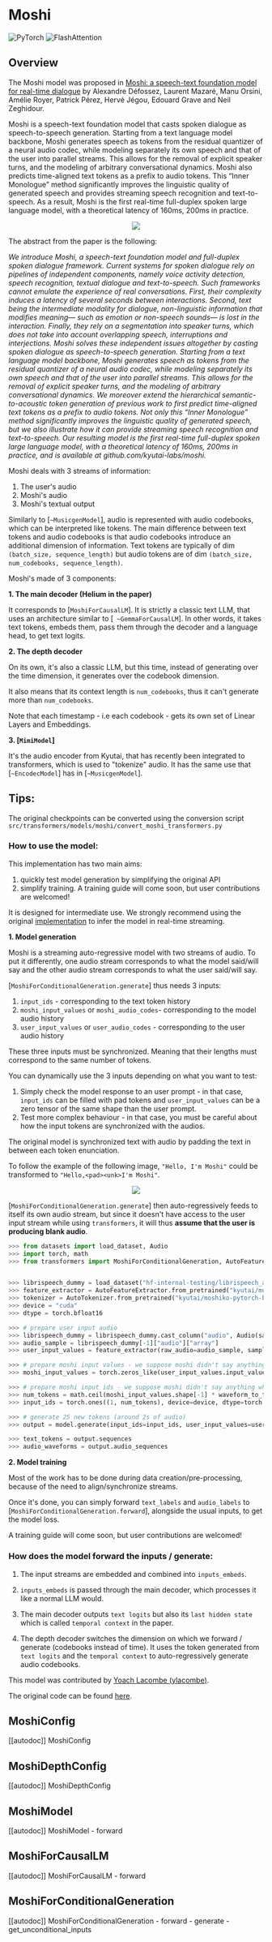 <!--Copyright 2024 The HuggingFace Team. All rights reserved.

Licensed under the Apache License, Version 2.0 (the "License"); you may not use this file except in compliance with
the License. You may obtain a copy of the License at

http://www.apache.org/licenses/LICENSE-2.0

Unless required by applicable law or agreed to in writing, software distributed under the License is distributed on
an "AS IS" BASIS, WITHOUT WARRANTIES OR CONDITIONS OF ANY KIND, either express or implied. See the License for the
specific language governing permissions and limitations under the License.

⚠️ Note that this file is in Markdown but contain specific syntax for our doc-builder (similar to MDX) that may not be
rendered properly in your Markdown viewer.

-->

# Moshi

<div class="flex flex-wrap space-x-1">
<img alt="PyTorch" src="https://img.shields.io/badge/PyTorch-DE3412?style=flat&logo=pytorch&logoColor=white">
<img alt="FlashAttention" src="https://img.shields.io/badge/%E2%9A%A1%EF%B8%8E%20FlashAttention-eae0c8?style=flat">
</div>

## Overview

The Moshi model was proposed in [Moshi: a speech-text foundation model for real-time dialogue](https://kyutai.org/Moshi.pdf) by Alexandre Défossez, Laurent Mazaré, Manu Orsini, Amélie Royer, Patrick Pérez, Hervé Jégou, Edouard Grave and Neil Zeghidour.

Moshi is a speech-text foundation model that casts spoken dialogue as speech-to-speech generation. Starting from a text language model backbone, Moshi generates speech as tokens from the residual quantizer of a neural audio codec, while modeling separately its own speech and that of the user into parallel streams. This allows for the removal of explicit speaker turns, and the modeling of arbitrary conversational dynamics. Moshi also predicts time-aligned text tokens as a prefix to audio tokens. This “Inner Monologue” method significantly improves the linguistic quality of generated speech and provides streaming speech recognition and text-to-speech. As a result, Moshi is the first real-time full-duplex spoken large language model, with a theoretical latency of 160ms, 200ms in practice.

<div style="text-align: center">
<img src="https://huggingface.co/datasets/ylacombe/benchmark-comparison/resolve/main/moshi_architecture.png">
</div>

The abstract from the paper is the following:

*We introduce Moshi, a speech-text foundation model and full-duplex spoken dialogue framework. Current systems for spoken dialogue rely on pipelines of independent components, namely voice activity detection, speech recognition, textual dialogue and text-to-speech. Such frameworks cannot emulate the experience of real conversations. First, their complexity induces a latency of several seconds between interactions. Second, text being the intermediate modality for dialogue, non-linguistic information that modifies meaning— such as emotion or non-speech sounds— is lost in the interaction. Finally, they rely on a segmentation into speaker turns, which does not take into account overlapping speech, interruptions and interjections. Moshi solves these independent issues altogether by casting spoken dialogue as speech-to-speech generation. Starting from a text language model backbone, Moshi generates speech as tokens from the residual quantizer of a neural audio codec, while modeling separately its own speech and that of the user into parallel streams. This allows for the removal of explicit speaker turns, and the modeling of arbitrary conversational dynamics. We moreover extend the hierarchical semantic-to-acoustic token generation of previous work to first predict time-aligned text tokens as a prefix to audio tokens. Not only this “Inner Monologue” method significantly improves the linguistic quality of generated speech, but we also illustrate how it can provide streaming speech recognition and text-to-speech. Our resulting model is the first real-time full-duplex spoken large language model, with a theoretical latency of 160ms, 200ms in practice, and is available at github.com/kyutai-labs/moshi.* 

Moshi deals with 3 streams of information:
1. The user's audio
2. Moshi's audio
3. Moshi's textual output

Similarly to [`~MusicgenModel`], audio is represented with audio codebooks, which can be interpreted like tokens. The main difference between text tokens and audio codebooks is that audio codebooks introduce an additional dimension of information.
Text tokens are typically of dim `(batch_size, sequence_length)` but audio tokens are of dim `(batch_size, num_codebooks, sequence_length)`.

Moshi's made of 3 components:

**1. The main decoder (Helium in the paper)**

It corresponds to [`MoshiForCausalLM`]. It is strictly a classic text LLM, that uses an architecture similar to [` ~GemmaForCausalLM`]. In other words, it takes text tokens, embeds them, pass them through the decoder and a language head, to get text logits.

**2. The depth decoder**

On its own, it's also a classic LLM, but this time, instead of generating over the time dimension, it generates over the codebook dimension.

It also means that its context length is `num_codebooks`, thus it can't generate more than `num_codebooks`.

Note that each timestamp - i.e each codebook - gets its own set of Linear Layers and Embeddings.

**3. [`MimiModel`]**

It's the audio encoder from Kyutai, that has recently been integrated to transformers, which is used to "tokenize" audio. It has the same use that [`~EncodecModel`] has in [`~MusicgenModel`].


## Tips:

The original checkpoints can be converted using the conversion script `src/transformers/models/moshi/convert_moshi_transformers.py` 


### How to use the model:

This implementation has two main aims:
1. quickly test model generation by simplifying the original API
2. simplify training. A training guide will come soon, but user contributions are welcomed!

<Tip>

It is designed for intermediate use. We strongly recommend using the original [implementation](https://github.com/kyutai-labs/moshi) to infer the model in real-time streaming.

</Tip>

**1. Model generation**

Moshi is a streaming auto-regressive model with two streams of audio. To put it differently, one audio stream corresponds to what the model said/will say and the other audio stream corresponds to what the user said/will say.

[`MoshiForConditionalGeneration.generate`] thus needs 3 inputs:
1. `input_ids` - corresponding to the text token history
2. `moshi_input_values` or `moshi_audio_codes`- corresponding to the model audio history
3. `user_input_values` or `user_audio_codes` - corresponding to the user audio history

These three inputs must be synchronized. Meaning that their lengths must correspond to the same number of tokens.

You can dynamically use the 3 inputs depending on what you want to test:
1. Simply check the model response to an user prompt - in that case, `input_ids` can be filled with pad tokens and `user_input_values` can be a zero tensor of the same shape than the user prompt.
2. Test more complex behaviour - in that case, you must be careful about how the input tokens are synchronized with the audios.

<Tip>

The original model is synchronized text with audio by padding the text in between each token enunciation.

To follow the example of the following image, `"Hello, I'm Moshi"` could be transformed to `"Hello,<pad><unk>I'm Moshi"`.

</Tip>

<div style="text-align: center">
<img src="https://huggingface.co/datasets/ylacombe/benchmark-comparison/resolve/main/moshi_text_sync.png">
</div>


[`MoshiForConditionalGeneration.generate`] then auto-regressively feeds to itself its own audio stream, but since it doesn't have access to the user input stream while using `transformers`, it will thus **assume that the user is producing blank audio**.



```python 
>>> from datasets import load_dataset, Audio
>>> import torch, math
>>> from transformers import MoshiForConditionalGeneration, AutoFeatureExtractor, AutoTokenizer


>>> librispeech_dummy = load_dataset("hf-internal-testing/librispeech_asr_dummy", "clean", split="validation")
>>> feature_extractor = AutoFeatureExtractor.from_pretrained("kyutai/moshiko-pytorch-bf16")
>>> tokenizer = AutoTokenizer.from_pretrained("kyutai/moshiko-pytorch-bf16")
>>> device = "cuda"
>>> dtype = torch.bfloat16

>>> # prepare user input audio 
>>> librispeech_dummy = librispeech_dummy.cast_column("audio", Audio(sampling_rate=feature_extractor.sampling_rate))
>>> audio_sample = librispeech_dummy[-1]["audio"]["array"]
>>> user_input_values = feature_extractor(raw_audio=audio_sample, sampling_rate=feature_extractor.sampling_rate, return_tensors="pt").to(device=device, dtype=dtype)

>>> # prepare moshi input values - we suppose moshi didn't say anything while the user spoke
>>> moshi_input_values = torch.zeros_like(user_input_values.input_values)

>>> # prepare moshi input ids - we suppose moshi didn't say anything while the user spoke
>>> num_tokens = math.ceil(moshi_input_values.shape[-1] * waveform_to_token_ratio)
>>> input_ids = torch.ones((1, num_tokens), device=device, dtype=torch.int64) * tokenizer.encode("<pad>")[0]

>>> # generate 25 new tokens (around 2s of audio)
>>> output = model.generate(input_ids=input_ids, user_input_values=user_input_values.input_values, moshi_input_values=moshi_input_values, max_new_tokens=25)

>>> text_tokens = output.sequences
>>> audio_waveforms = output.audio_sequences
```

**2. Model training**

Most of the work has to be done during data creation/pre-processing, because of the need to align/synchronize streams.

Once it's done, you can simply forward `text_labels` and `audio_labels` to [`MoshiForConditionalGeneration.forward`], alongside the usual inputs, to get the model loss.
 
A training guide will come soon, but user contributions are welcomed!

### How does the model forward the inputs / generate:

1. The input streams are embedded and combined into `inputs_embeds`.

2. `inputs_embeds` is passed through the main decoder, which processes it like a normal LLM would.

3. The main decoder outputs `text logits` but also its `last hidden state` which is called `temporal context` in the paper.

3. The depth decoder switches the dimension on which we forward / generate (codebooks instead of time). It uses the token generated from `text logits`  and the `temporal context` to auto-regressively generate audio codebooks.


This model was contributed by [Yoach Lacombe (ylacombe)](https://huggingface.co/ylacombe).

The original code can be found [here](https://github.com/kyutai-labs/moshi).



## MoshiConfig

[[autodoc]] MoshiConfig

## MoshiDepthConfig

[[autodoc]] MoshiDepthConfig

## MoshiModel

[[autodoc]] MoshiModel
    - forward

## MoshiForCausalLM

[[autodoc]] MoshiForCausalLM
    - forward

## MoshiForConditionalGeneration

[[autodoc]] MoshiForConditionalGeneration
    - forward
    - generate
    - get_unconditional_inputs
